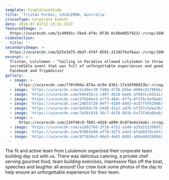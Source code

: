 ```yaml
---
template: SingleCaseStudy
title: 'Tristan Forbes; LULULEMON, Australia'
cruiseType: Corporate Events
date: 2019-07-01T12:13:11.332Z
featuredImage: >-
  https://ucarecdn.com/2c40991c-5bed-4f4c-8f3b-0c88e065f923/-/crop/1080x1207/0,0/-/preview/
videoSection:
  title: ''
secondaryImage: >-
  https://ucarecdn.com/b25e3d75-dbd7-47df-8591-313d2f6af6aa/-/crop/1080x1519/0,0/-/preview/
excerpt: >-
  Tristan, Lululemon - “Sailing in Paradise allowed Lululemon to throw an
  incredible event that was full of unforgettable experiences and good times!”
  Facebook and TripAdvisor
gallery:
  - image: >-
      https://ucarecdn.com/f70fd94a-874a-4c94-8361-17e3df06923b/-/crop/1080x1048/0,484/-/preview/
  - image: 'https://ucarecdn.com/dcd9ec30-fd8d-4738-b5be-d00bc817066b/'
  - image: 'https://ucarecdn.com/b9e45bc2-c497-4618-beeb-af043cc6d1a1/'
  - image: 'https://ucarecdn.com/5fb04be3-a773-484c-8f7a-8f376c5e58a0/'
  - image: 'https://ucarecdn.com/24855738-0ef7-4189-b903-4c87f9f62908/'
  - image: 'https://ucarecdn.com/bd58dcf6-e936-41e2-ad7b-ef297c5eea7b/'
  - image: 'https://ucarecdn.com/7e58c818-36c7-4478-981b-6af3f4da6bab/'
  - image: >-
      https://ucarecdn.com/234f40c9-f601-4d10-a090-8c8f4e4e14a6/-/crop/910x1101/0,123/-/preview/
  - image: 'https://ucarecdn.com/a198176d-3f10-4752-a548-a35d253390d7/'
  - image: 'https://ucarecdn.com/9f064240-af78-42f3-a4e5-6fe68d78cebf/'
  - image: 'https://ucarecdn.com/8f7034e3-66e5-4e83-8d81-a06add42889d/'
---
```

The fit and active team from Lululemon organized their corporate team building day out with us. There was delicious catering, a private chef serving gourmet food, team building exercises, impressive flips off the boat, speeches and laughter all around! Our crew took some photos of the day to help ensure an unforgettable experience for their team.
